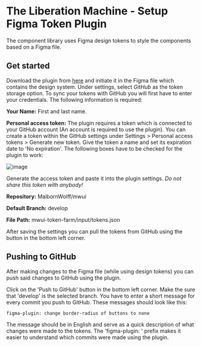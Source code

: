 # The Liberation Machine - Setup Figma Token Plugin

The component library uses Figma design tokens to style the components based on a Figma file.

## Get started

Download the plugin from [here](https://www.figma.com/community/plugin/843461159747178978/Figma-Tokens) and initiate it in the Figma file which contains the design system. Under settings, select _GitHub_ as the token storage option. To sync your tokens with GitHub you will first have to enter your credentials. The following information is required:

**Your Name:** First and last name.

**Personal access token:** The plugin requires a token which is connected to your GitHub account (An account is required to use the plugin). You can create a token within the GitHub settings under Settings > Personal access tokens > Generate new token. Give the token a name and set its expiration date to 'No expiration'. The following boxes have to be checked for the plugin to work:

![image](https://user-images.githubusercontent.com/85286401/185928119-59c2ce2b-cc80-44a0-b629-70c38c184600.png)

Generate the access token and paste it into the plugin settings. _Do not share this token with anybody!_

**Repository:** MaibornWolff/mwui

**Default Branch:** develop

**File Path:** mwui-token-farm/input/tokens.json

After saving the settings you can pull the tokens from GitHub using the button in the bottom left corner.

## Pushing to GitHub

After making changes to the Figma file (while using design tokens) you can push said changes to GitHub using the plugin.

Click on the 'Push to GitHub' button in the bottom left corner. Make the sure that 'develop' is the selected branch. You have to enter a short message for every commit you push to GitHub. These messages should look like this:

```
figma-plugin: change border-radius of buttons to none
```

The message should be in English and serve as a quick description of what changes were made to the tokens. The 'figma-plugin: ' prefix makes it easier to understand which commits were made using the plugin.
